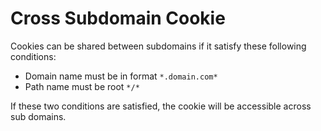 # Cross Subdomain Cookie

Cookies can be shared between subdomains if it satisfy these following conditions:
- Domain name must be in format `*.domain.com*`
- Path name must be root `*/*`

If these two conditions are satisfied, the cookie will be accessible across sub domains.

